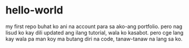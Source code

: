 # hello-world
my first repo
buhat ko ani na account para sa ako-ang portfolio. pero nag lisud ko kay dili updated ang ilang tutorial, wala ko kasabot.
pero cge lang kay wala pa man koy ma butang diri na code, tanaw-tanaw na lang sa ko.
